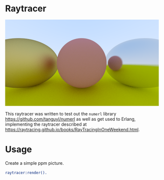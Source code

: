 Raytracer
=====

![alt text](https://github.com/tanguyl/raytracer/blob/master/renders/result.png?raw=true)

This raytracer was written to test out the ```numerl``` library https://github.com/tanguyl/numerl as well as get used to Erlang, implementing the  raytracer described at https://raytracing.github.io/books/RayTracingInOneWeekend.html.


# Usage
Create a simple ppm picture.
```Erlang
raytracer:render().
```





